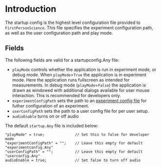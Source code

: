 # Introduction
The startup config is the highest level configuration file provided to `FirstPersonScience`. This file specifies the experiment configuration path, as well as the user configuration path and play mode.

## Fields
The following fields are valid for a startupconfig.Any file:

* `playMode` controls whether the application is run in experiment mode, or debug mode. When `playMode`=`True` the application is in experiment mode. Here the application runs fullscreen as intended for measurements. In debug mode (`playMode`=`False`) the application is drawn as windowed with additional dialogs available for user mouse interaction. This is recommended for developers only.
* `experimentConfigPath` sets the path to an [experiment config file](./experimentConfigReadme.md) for futher configuration of an experiment.
* `userConfigPath` sets the path to a user config file for per user setup.
* `audioEnable` turns on or off audio

The default `startup.Any` file is included below:

```
"playMode" = true;              // Set this to false for developer mode
"experimentConfigPath" = "";    // Leave this empty for default "experimentconfig.Any"
"userConfigPath" = "";          // Leave this empty for default "userconfig.Any"
audioEnable = true;             // Set false to turn off audio
```